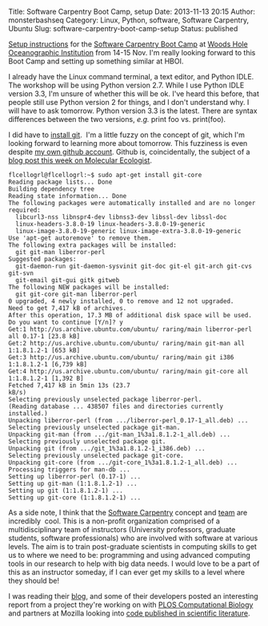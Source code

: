 Title: Software Carpentry Boot Camp, setup
Date: 2013-11-13 20:15
Author: monsterbashseq
Category: Linux, Python, software, Software Carpentry, Ubuntu
Slug: software-carpentry-boot-camp-setup
Status: published

[Setup instructions](http://wltrimbl.github.io/2013-11-14-woodshole/)
for the [Software Carpentry Boot
Camp](http://software-carpentry.org/bootcamps/2013-11-14-whoi/index.html)
at [Woods Hole Oceanographic
Institution](http://www.nefsc.noaa.gov/nefsc/woodshole/) from 14-15 Nov.
I'm really looking forward to this Boot Camp and setting up something
similar at HBOI.

I already have the Linux command terminal, a text editor, and Python
IDLE. The workshop will be using Python version 2.7. While I use Python
IDLE version 3.3, I'm unsure of whether this will be ok. I've heard this
before, that people still use Python version 2 for things, and I don't
understand why. I will have to ask tomorrow. Python version 3.3 is the
latest. There are syntax differences between the two versions, *e.g.*
print foo vs. print(foo).

I did have to [install
git](https://www.digitalocean.com/community/articles/how-to-install-git-on-ubuntu-12-04). 
I'm a little fuzzy on the concept of git, which I'm looking forward to
learning more about tomorrow. This fuzziness is even despite [my own
github account](https://github.com/ljcohen). Github is, coincidentally,
the subject of a [blog post this week on Molecular
Ecologist](http://www.molecularecologist.com/2013/11/using-github-with-r-and-rstudio/).

    flcellogrl@flcellogrl:~$ sudo apt-get install git-core
    Reading package lists... Done
    Building dependency tree       
    Reading state information... Done
    The following packages were automatically installed and are no longer required:
      libcurl3-nss libnspr4-dev libnss3-dev libssl-dev libssl-doc
      linux-headers-3.8.0-19 linux-headers-3.8.0-19-generic
      linux-image-3.8.0-19-generic linux-image-extra-3.8.0-19-generic
    Use 'apt-get autoremove' to remove them.
    The following extra packages will be installed:
      git git-man liberror-perl
    Suggested packages:
      git-daemon-run git-daemon-sysvinit git-doc git-el git-arch git-cvs git-svn
      git-email git-gui gitk gitweb
    The following NEW packages will be installed:
      git git-core git-man liberror-perl
    0 upgraded, 4 newly installed, 0 to remove and 12 not upgraded.
    Need to get 7,417 kB of archives.
    After this operation, 17.3 MB of additional disk space will be used.
    Do you want to continue [Y/n]? y
    Get:1 http://us.archive.ubuntu.com/ubuntu/ raring/main liberror-perl all 0.17-1 [23.8 kB]
    Get:2 http://us.archive.ubuntu.com/ubuntu/ raring/main git-man all 1:1.8.1.2-1 [653 kB]
    Get:3 http://us.archive.ubuntu.com/ubuntu/ raring/main git i386 1:1.8.1.2-1 [6,739 kB]
    Get:4 http://us.archive.ubuntu.com/ubuntu/ raring/main git-core all 1:1.8.1.2-1 [1,392 B]
    Fetched 7,417 kB in 5min 13s (23.7 kB/s)                                       
    Selecting previously unselected package liberror-perl.
    (Reading database ... 438507 files and directories currently installed.)
    Unpacking liberror-perl (from .../liberror-perl_0.17-1_all.deb) ...
    Selecting previously unselected package git-man.
    Unpacking git-man (from .../git-man_1%3a1.8.1.2-1_all.deb) ...
    Selecting previously unselected package git.
    Unpacking git (from .../git_1%3a1.8.1.2-1_i386.deb) ...
    Selecting previously unselected package git-core.
    Unpacking git-core (from .../git-core_1%3a1.8.1.2-1_all.deb) ...
    Processing triggers for man-db ...
    Setting up liberror-perl (0.17-1) ...
    Setting up git-man (1:1.8.1.2-1) ...
    Setting up git (1:1.8.1.2-1) ...
    Setting up git-core (1:1.8.1.2-1) ...

As a side note, I think that the [Software
Carpentry](http://software-carpentry.org/index.html) concept and
[team](http://software-carpentry.org/team.html) are incredibly  cool.
This is a non-profit organization comprised of a multidisciplinary team
of instructors (University professors, graduate students, software
professionals) who are involved with software at various levels. The aim
is to train post-graduate scientists in computing skills to get us to
where we need to be: programming and using advanced computing tools in
our research to help with big data needs. I would love to be a part of
this as an instructor someday, if I can ever get my skills to a level
where they should be!

I was reading their
[blog](http://software-carpentry.org/blog/index.html), and some of their
developers posted an interesting report from a project they're working
on with [PLOS Computational Biology](http://www.ploscompbiol.org/) and
partners at Mozilla looking into [code published in scientific
literature](http://mozillascience.org/code-review-for-science-what-we-learned/).
